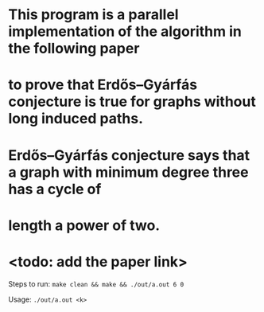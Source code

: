 # This program is a parallel implementation of the algorithm in the following paper
# to prove that Erdős–Gyárfás conjecture is true for graphs without long induced paths.
# Erdős–Gyárfás conjecture says that a graph with minimum degree three has a cycle of 
# length a power of two.
# <todo: add the paper link>

Steps to run:
`make clean && make && ./out/a.out 6 0`

Usage: `./out/a.out <k>`
